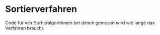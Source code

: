 # Sortierverfahren
Code für vier Sortieralgorithmen bei denen gemesen wird wie lange das Verfahren braucht.